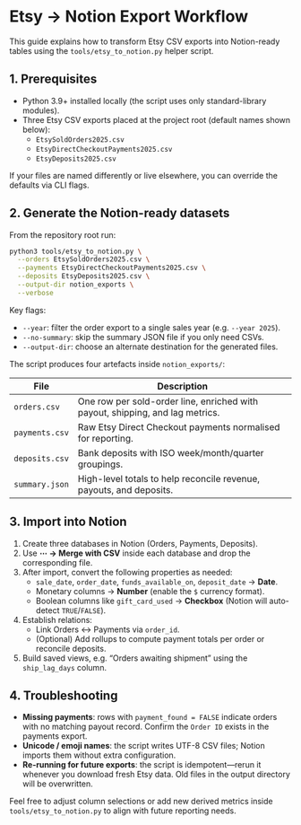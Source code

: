 # Etsy → Notion Export Workflow

This guide explains how to transform Etsy CSV exports into Notion-ready tables using the `tools/etsy_to_notion.py` helper script.

## 1. Prerequisites

- Python 3.9+ installed locally (the script uses only standard-library modules).
- Three Etsy CSV exports placed at the project root (default names shown below):
  - `EtsySoldOrders2025.csv`
  - `EtsyDirectCheckoutPayments2025.csv`
  - `EtsyDeposits2025.csv`

If your files are named differently or live elsewhere, you can override the defaults via CLI flags.

## 2. Generate the Notion-ready datasets

From the repository root run:

```bash
python3 tools/etsy_to_notion.py \
  --orders EtsySoldOrders2025.csv \
  --payments EtsyDirectCheckoutPayments2025.csv \
  --deposits EtsyDeposits2025.csv \
  --output-dir notion_exports \
  --verbose
```

Key flags:

- `--year`: filter the order export to a single sales year (e.g. `--year 2025`).
- `--no-summary`: skip the summary JSON file if you only need CSVs.
- `--output-dir`: choose an alternate destination for the generated files.

The script produces four artefacts inside `notion_exports/`:

| File | Description |
| ---- | ----------- |
| `orders.csv` | One row per sold-order line, enriched with payout, shipping, and lag metrics. |
| `payments.csv` | Raw Etsy Direct Checkout payments normalised for reporting. |
| `deposits.csv` | Bank deposits with ISO week/month/quarter groupings. |
| `summary.json` | High-level totals to help reconcile revenue, payouts, and deposits. |

## 3. Import into Notion

1. Create three databases in Notion (Orders, Payments, Deposits).
2. Use **⋯ → Merge with CSV** inside each database and drop the corresponding file.
3. After import, convert the following properties as needed:
   - `sale_date`, `order_date`, `funds_available_on`, `deposit_date` → **Date**.
   - Monetary columns → **Number** (enable the `$` currency format).
   - Boolean columns like `gift_card_used` → **Checkbox** (Notion will auto-detect `TRUE`/`FALSE`).
4. Establish relations:
   - Link Orders ↔ Payments via `order_id`.
   - (Optional) Add rollups to compute payment totals per order or reconcile deposits.
5. Build saved views, e.g. “Orders awaiting shipment” using the `ship_lag_days` column.

## 4. Troubleshooting

- **Missing payments**: rows with `payment_found = FALSE` indicate orders with no matching payout record. Confirm the `Order ID` exists in the payments export.
- **Unicode / emoji names**: the script writes UTF-8 CSV files; Notion imports them without extra configuration.
- **Re-running for future exports**: the script is idempotent—rerun it whenever you download fresh Etsy data. Old files in the output directory will be overwritten.

Feel free to adjust column selections or add new derived metrics inside `tools/etsy_to_notion.py` to align with future reporting needs.
